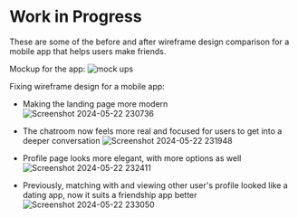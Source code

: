 # Work in Progress
These are some of the before and after wireframe design comparison for a mobile app that helps users make friends.

Mockup for the app:
![mock ups](https://github.com/ggraciela/WorkInProgress/assets/94437215/0a6569c6-9acf-4983-b562-30c64806f7c6)


Fixing wireframe design for a mobile app:
- Making the landing page more modern
![Screenshot 2024-05-22 230736](https://github.com/ggraciela/WorkInProgress/assets/94437215/4b98f8c8-794c-4637-b384-08819ebcf753)

- The chatroom now feels more real and focused for users to get into a deeper conversation
![Screenshot 2024-05-22 231948](https://github.com/ggraciela/WorkInProgress/assets/94437215/179dcde8-a91d-463c-8671-d378609329b5)

- Profile page looks more elegant, with more options as well
![Screenshot 2024-05-22 232411](https://github.com/ggraciela/WorkInProgress/assets/94437215/d630d53e-20b3-4265-98c3-6b1d3076aea4)

- Previously, matching with and viewing other user's profile looked like a dating app, now it suits a friendship app better
![Screenshot 2024-05-22 233050](https://github.com/ggraciela/WorkInProgress/assets/94437215/e9136889-f3ef-403a-bc67-20c5ee91a0e5)
